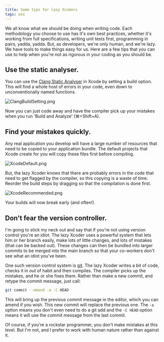 ```yaml
---
title: Some tips for lazy Xcoders
tags: osx
---
```


We all know what we should be doing when writing code. Each methodology you
choose to use has it's own best practices, whether it's working from full
specifications, writing unit tests first, programming in pairs, yadda,
yadda. But, as developers, we're only human, and we're lazy. We have tools to
make things easy for us. Here are a few tips that you can use to help when
you're not as rigorous in your coding as you should be.

## Use the static analyser.

You can use the
[Clang Static Analyser](http://arstechnica.com/apple/reviews/2009/08/mac-os-x-10-6.ars/9#compilers)
in Xcode by setting a build option. This will find a whole host of errors in
your code, even down to unconventionally named functions.

![ClangBuildSetting.png](http://images.abizern.org.s3.amazonaws.com/2009/11/ClangBuildSetting.png)

Now you can just code away and have the compiler pick up your mistakes when you
run 'Build and Analyze' (⌘+Shift+A).

## Find your mistakes quickly.

Any real application you develop will have a large number of resources that need
to be copied to your application bundle. The default projects that Xcode create
for you will copy these files first before compiling.

![XcodeDefault.png](http://images.abizern.org.s3.amazonaws.com/2009/11/XcodeDefault.png)


But, the lazy Xcoder knows that there are probably errors in the code that need
to get flagged by the compiler, so this copying is a waste of time. Reorder the
build steps by dragging so that the compilation is done first.

![XcodeRecommended.png](http://images.abizern.org.s3.amazonaws.com/2009/11/XcodeRecommended.png)

Your builds will now break early (and often!).

## Don't fear the version controller.

I'm going to stick my neck out and say that if you're not using version control
you're an idiot. The lazy Xcoder uses a powerful system that lets him or her
branch easily, make lots of little changes, and lots of mistakes (that can be
backed out). These changes can then be bundled into larger commits to be merged
into the main branch so that your co-workers don't see what an idiot you've
been.

One such version control system is [git](http://git-scm.com/). The lazy Xcoder
writes a bit of code, checks it in out of habit and then compiles. The compiler
picks up the mistakes, and he or she fixes them. Rather than make a new commit,
and retype the commit message, just call:

``` bash
git commit --amend -a -C HEAD
```

This will bring up the previous commit message in the editor, which you can
amend if you wish. This new commit will replace the previous one. The `-a`
option means you don't even need to do a git add and the `-C HEAD` option means
it will use the commit message from the last commit.

Of course, if you're a rockstar programmer, you don't make mistakes at this
level. But I'm not, and I prefer to work with human nature rather than against
it.
